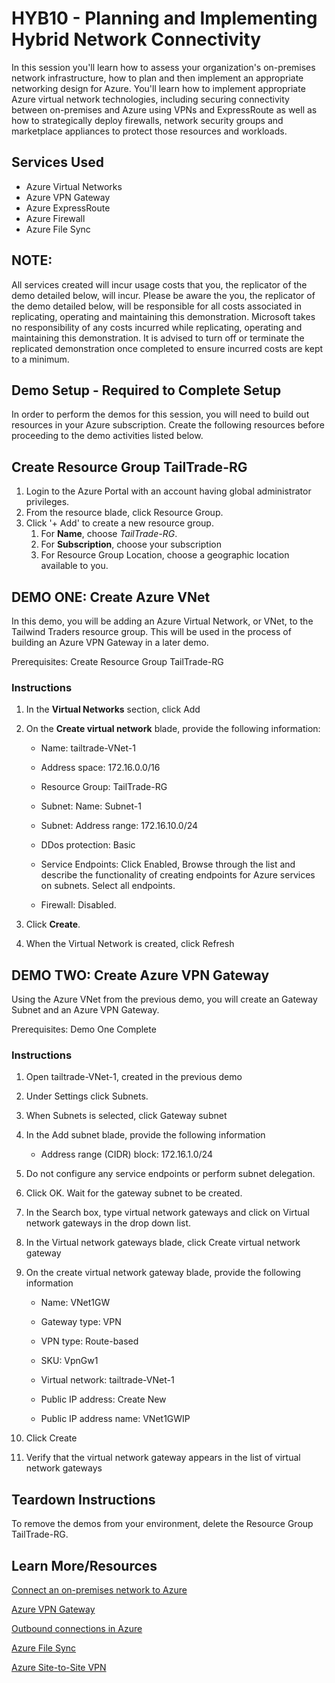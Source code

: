# HYB10 - Planning and Implementing Hybrid Network Connectivity

  In this session you'll learn how to assess your organization's on-premises  network infrastructure, how to plan and then implement an appropriate networking design for Azure. You'll learn how to implement appropriate Azure virtual network technologies, including securing connectivity between on-premises and Azure using VPNs and ExpressRoute as well as how to strategically deploy firewalls, network security groups and marketplace appliances to protect those resources and workloads.

## Services Used

- Azure Virtual Networks
- Azure VPN Gateway
- Azure ExpressRoute
- Azure Firewall
- Azure File Sync

## NOTE: 

All services created will incur usage costs that you, the replicator of the demo detailed below, will incur. Please be aware the you, the replicator of the demo detailed below, will be responsible for all costs associated in replicating, operating and maintaining this demonstration. Microsoft takes no responsibility of any costs incurred while replicating, operating and maintaining this demonstration. It is advised to turn off or terminate the replicated demonstration once completed to ensure incurred costs are kept to a minimum.  

## **Demo Setup - Required to Complete Setup**

In order to perform the demos for this session, you will need to build out resources in your Azure subscription. Create the following resources before proceeding to the demo activities listed below.

## Create Resource Group TailTrade-RG

1. Login to the Azure Portal with an account having global administrator privileges.
2. From the resource blade, click Resource Group.
3. Click '+ Add' to create a new resource group.
    1. For **Name**, choose *TailTrade-RG*.
    2. For **Subscription**, choose your subscription
    3. For Resource Group Location, choose a geographic location available to you.

## DEMO ONE: Create Azure VNet

In this demo, you will be adding an Azure Virtual Network, or VNet, to the Tailwind Traders resource group. This will be used in the process of building an Azure VPN Gateway in a later demo.

Prerequisites: Create Resource Group TailTrade-RG

### Instructions

1.  In the **Virtual Networks** section, click Add

2.  On the **Create virtual network** blade, provide the following information:

    -   Name: tailtrade-VNet-1

    -   Address space: 172.16.0.0/16

    -   Resource Group: TailTrade-RG

    -   Subnet: Name: Subnet-1

    -   Subnet: Address range: 172.16.10.0/24

    -   DDos protection: Basic

    -   Service Endpoints: Click Enabled, Browse through the list and describe
        the functionality of creating endpoints for Azure services on subnets.
        Select all endpoints.

    -   Firewall: Disabled.

3.  Click **Create**.

4.  When the Virtual Network is created, click Refresh

## DEMO TWO: Create Azure VPN Gateway

Using the Azure VNet from the previous demo, you will create an Gateway Subnet and an Azure VPN Gateway.

Prerequisites: Demo One Complete

### Instructions

1.  Open tailtrade-VNet-1, created in the previous demo

2.  Under Settings click Subnets.

3.  When Subnets is selected, click Gateway subnet

4.  In the Add subnet blade, provide the following information

    -   Address range (CIDR) block: 172.16.1.0/24

5.  Do not configure any service endpoints or perform subnet delegation.

6.  Click OK. Wait for the gateway subnet to be created.

7.  In the Search box, type virtual network gateways and click on Virtual
    network gateways in the drop down list.

8.  In the Virtual network gateways blade, click Create virtual network gateway

9.  On the create virtual network gateway blade, provide the following
    information

    -   Name: VNet1GW

    -   Gateway type: VPN

    -   VPN type: Route-based

    -   SKU: VpnGw1

    -   Virtual network: tailtrade-VNet-1

    -   Public IP address: Create New

    -   Public IP address name: VNet1GWIP

10. Click Create

11. Verify that the virtual network gateway appears in the list of virtual
    network gateways

## Teardown Instructions

To remove the demos from your environment, delete the Resource Group TailTrade-RG.

## Learn More/Resources

[Connect an on-premises network to Azure](https://docs.microsoft.com/en-us/azure/architecture/reference-architectures/hybrid-networking/?WT.mc_id=MSIgniteTheTour-github-hyb10)

[Azure VPN Gateway](https://docs.microsoft.com/en-us/azure/vpn-gateway/?WT.mc_id=MSIgniteTheTour-github-hyb10)

[Outbound connections in Azure](https://docs.microsoft.com/en-us/azure/load-balancer/load-balancer-outbound-connections?WT.mc_id=MSIgniteTheTour-github-hyb10)

[Azure File Sync](https://docs.microsoft.com/en-us/azure/storage/files/storage-sync-files-deployment-guide?tabs=portal?WT.mc_id=MSIgniteTheTour-github-hyb10)

[Azure Site-to-Site VPN](https://docs.microsoft.com/en-us/azure/vpn-gateway/vpn-gateway-howto-site-to-site-resource-manager-portal?WT.mc_id=MSIgniteTheTour-github-hyb10)
